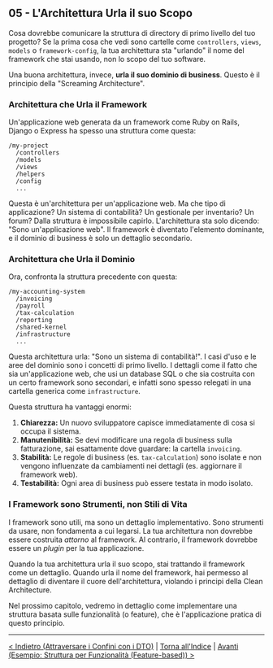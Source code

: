 ## 05 - L'Architettura Urla il suo Scopo

Cosa dovrebbe comunicare la struttura di directory di primo livello del tuo progetto? Se la prima cosa che vedi sono cartelle come `controllers`, `views`, `models` o `framework-config`, la tua architettura sta "urlando" il nome del framework che stai usando, non lo scopo del tuo software.

Una buona architettura, invece, **urla il suo dominio di business**. Questo è il principio della "Screaming Architecture".

### Architettura che Urla il Framework

Un'applicazione web generata da un framework come Ruby on Rails, Django o Express ha spesso una struttura come questa:

```plaintext
/my-project
  /controllers
  /models
  /views
  /helpers
  /config
  ...
```

Questa è un'architettura per un'applicazione web. Ma che tipo di applicazione? Un sistema di contabilità? Un gestionale per inventario? Un forum? Dalla struttura è impossibile capirlo. L'architettura sta solo dicendo: "Sono un'applicazione web". Il framework è diventato l'elemento dominante, e il dominio di business è solo un dettaglio secondario.

### Architettura che Urla il Dominio

Ora, confronta la struttura precedente con questa:

```plaintext
/my-accounting-system
  /invoicing
  /payroll
  /tax-calculation
  /reporting
  /shared-kernel
  /infrastructure
  ...
```

Questa architettura urla: "Sono un sistema di contabilità!". I casi d'uso e le aree del dominio sono i concetti di primo livello. I dettagli come il fatto che sia un'applicazione web, che usi un database SQL o che sia costruita con un certo framework sono secondari, e infatti sono spesso relegati in una cartella generica come `infrastructure`.

Questa struttura ha vantaggi enormi:

1.  **Chiarezza:** Un nuovo sviluppatore capisce immediatamente di cosa si occupa il sistema.
2.  **Manutenibilità:** Se devi modificare una regola di business sulla fatturazione, sai esattamente dove guardare: la cartella `invoicing`.
3.  **Stabilità:** Le regole di business (es. `tax-calculation`) sono isolate e non vengono influenzate da cambiamenti nei dettagli (es. aggiornare il framework web).
4.  **Testabilità:** Ogni area di business può essere testata in modo isolato.

### I Framework sono Strumenti, non Stili di Vita

I framework sono utili, ma sono un dettaglio implementativo. Sono strumenti da usare, non fondamenta a cui legarsi. La tua architettura non dovrebbe essere costruita *attorno* al framework. Al contrario, il framework dovrebbe essere un *plugin* per la tua applicazione.

Quando la tua architettura urla il suo scopo, stai trattando il framework come un dettaglio. Quando urla il nome del framework, hai permesso al dettaglio di diventare il cuore dell'architettura, violando i principi della Clean Architecture.

Nel prossimo capitolo, vedremo in dettaglio come implementare una struttura basata sulle funzionalità (o feature), che è l'applicazione pratica di questo principio.

---

[< Indietro (Attraversare i Confini con i DTO)](./04-attraversare-i-confini-con-i-dto.md) | [Torna all'Indice](./index.md) | [Avanti (Esempio: Struttura per Funzionalità (Feature-based)) >](./06-esempio-struttura-per-funzionalita-feature-based.md)
